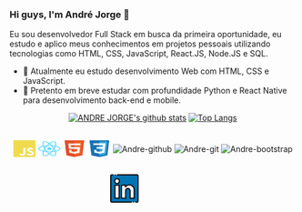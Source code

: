 ### Hi guys, I'm André Jorge 👋
<p>Eu sou desenvolvedor Full Stack em busca da primeira oportunidade, eu estudo e aplico meus conhecimentos em projetos pessoais utilizando tecnologias como HTML, CSS, JavaScript, React.JS, Node.JS e SQL. </p>

- 🌱 Atualmente eu estudo desenvolvimento Web com HTML, CSS e JavaScript.
- 🚀 Pretento em breve estudar com profundidade Python e React Native para desenvolvimento back-end e mobile.

<div align="center" >

[![ANDRE JORGE's github stats](https://github-readme-stats.vercel.app/api?username=AndreJorge01&show_icons=true&theme=radical&bg_color=30,0d0d0d,191919&title_color=fff&text_color=fff&icon_color=79ff97)](https://github.com/anuraghazra/github-readme-stats)
[![Top Langs](https://github-readme-stats.vercel.app/api/top-langs/?username=AndreJorge01&layout=compact&theme=radical&bg_color=30,0d0d0d,191919&title_color=fff&text_color=fff&icon_color=79ff97)](https://github.com/anuraghazra/github-readme-stats)

  <div style="display: inline_block"><br>
  <img align="center" alt="Andre-Js" height="30" width="40" src="https://raw.githubusercontent.com/devicons/devicon/master/icons/javascript/javascript-plain.svg">
  <img align="center" alt="Andre-React" height="30" width="40" src="https://raw.githubusercontent.com/devicons/devicon/master/icons/react/react-original.svg">
  <img align="center" alt="Andre-HTML" height="30" width="40" src="https://raw.githubusercontent.com/devicons/devicon/master/icons/html5/html5-original.svg">
  <img align="center" alt="Andre-CSS" height="30" width="40" src="https://raw.githubusercontent.com/devicons/devicon/master/icons/css3/css3-original.svg">
  <img align="center" alt="Andre-github" height="30" width="40" src="https://icongr.am/devicon/github-original-wordmark.svg?size=128&color=currentColor">
  <img align="center" alt="Andre-git" height="30" width="40" src="https://icongr.am/devicon/git-original-wordmark.svg?size=128&color=currentColor">
  <img align="center" alt="Andre-bootstrap" height="30" width="40" src="https://icongr.am/devicon/bootstrap-plain-wordmark.svg?size=128&color=currentColor">
</div>
  
  ##
  
  <div style="align-self: center;align-items: center; display: flex; justify-content: space-between; width: 150px;" > 
  <a href="https://www.linkedin.com/in/andre-jorge-6b65671b4/">
    <img src="https://github.com/ARTHURPC03/ARTHURPC03/raw/master/github/linkedin.png" alt="LinkedIn" height="50">
  </a>
</div>
</div>

